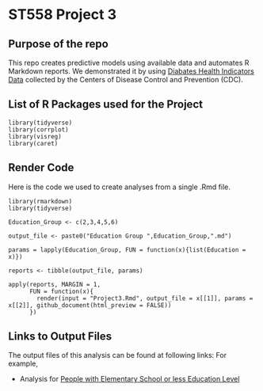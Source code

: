 # ST558 Project 3

## Purpose of the repo
This repo creates predictive models using available data and automates R Markdown reports. We demonstrated it by using [Diabates Health Indicators Data](https://www.kaggle.com/datasets/alexteboul/diabetes-health-indicators-dataset) collected by the Centers of Disease Control and Prevention (CDC).  

## List of R Packages used for the Project
```{r}
library(tidyverse)
library(corrplot)
library(visreg)
library(caret)
```

## Render Code 
Here is the code we used to create analyses from a single .Rmd file.

```{r}
library(rmarkdown)
library(tidyverse)

Education_Group <- c(2,3,4,5,6)

output_file <- paste0("Education Group ",Education_Group,".md")

params = lapply(Education_Group, FUN = function(x){list(Education = x)})

reports <- tibble(output_file, params)

apply(reports, MARGIN = 1,
      FUN = function(x){
        render(input = "Project3.Rmd", output_file = x[[1]], params = x[[2]], github_document(html_preview = FALSE))
      })
```

## Links to Output Files
The output files of this analysis can be found at following links:
  For example,
  
  - Analysis for [People with Elementary School or less Education Level]([college_graduate_analysis.html](https://xlin-ncsu.github.io/ST558Project3/Education%20Group%202.html))
